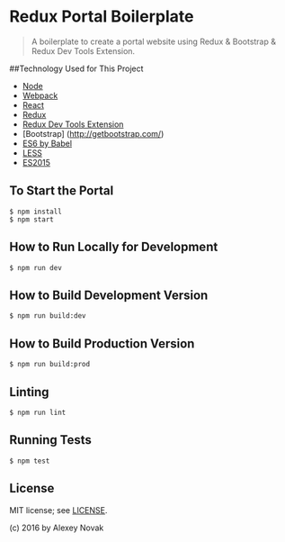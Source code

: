 # Redux Portal Boilerplate

> A boilerplate to create a portal website using Redux & Bootstrap & Redux Dev Tools Extension.

##Technology Used for This Project
 - [Node](https://nodejs.org/en/)
 - [Webpack](https://webpack.github.io/)
 - [React](http://facebook.github.io/react/)
 - [Redux](http://redux.js.org/)
 - [Redux Dev Tools Extension](https://github.com/zalmoxisus/redux-devtools-extension)
 - [Bootstrap] (http://getbootstrap.com/)
 - [ES6 by Babel](https://babeljs.io/)
 - [LESS](http://lesscss.org/)
 - [ES2015](https://babeljs.io/docs/learn-es2015/)

## To Start the Portal

```
$ npm install
$ npm start
```

## How to Run Locally for Development

```
$ npm run dev
```

## How to Build Development Version

```
$ npm run build:dev
```

## How to Build Production Version

```
$ npm run build:prod
```

## Linting

```
$ npm run lint
```

## Running Tests

```
$ npm test
```

## License

MIT license; see [LICENSE](./LICENSE).

(c) 2016 by Alexey Novak
